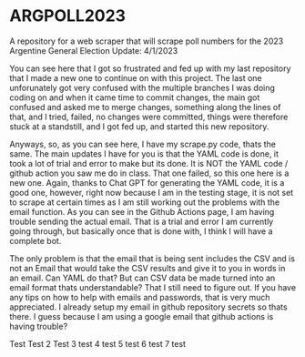 # ARGPOLL2023
A repository for a web scraper that will scrape poll numbers for the 2023 Argentine General Election
Update: 4/1/2023

You can see here that I got so frustrated and fed up with my last repository that I made a new one to continue on with this project. The last one unforunately got very confused with the multiple branches I was doing coding on and when it came time to commit changes, the main got confused and asked me to merge changes, something along the lines of that, and I tried, failed, no changes were committed, things were therefore stuck at a standstill, and I got fed up, and started this new repository. 

Anyways, so, as you can see here, I have my scrape.py code, thats the same. The main updates I have for you is that the YAML code is done, it took a lot of trial and error to make but its done. It is NOT the YAML code / github action you saw me do in class. That one failed, so this one here is a new one. 
Again, thanks to Chat GPT for generating the YAML code, it is a good one, however, right now because I am in the testing stage, it is not set to scrape at certain times as I am still working out the problems with the email function. As you can see in the Github Actions page, I am having trouble sending the actual email. That is a trial and error I am currently going through, but basically once that is done with, I think I will have a complete bot.

The only problem is that the email that is being sent includes the CSV and is not an Email that would take the CSV results and give it to you in words in an email. Can YAML do that? But can CSV data be made turned into an email format thats understandable? That I still need to figure out. 
If you have any tips on how to help with emails and passwords, that is very much appreciated. I already setup my email in github repository secrets so thats there. I guess because I am using a google email that github actions is having trouble?

Test
Test 2
Test 3
test 4
test 5
 test 6
 test 7
 test
<End of update>